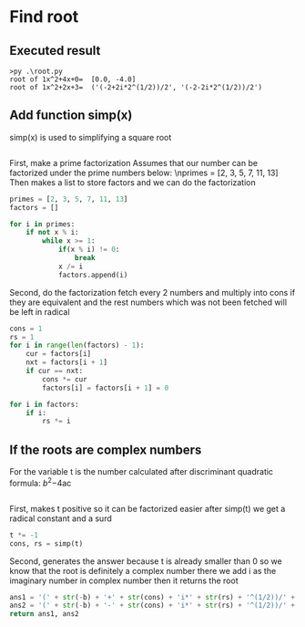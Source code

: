 # Find root

## Executed result
```
>py .\root.py 
root of 1x^2+4x+0=  [0.0, -4.0]
root of 1x^2+2x+3=  ('(-2+2i*2^(1/2))/2', '(-2-2i*2^(1/2))/2')
```
## Add function simp(x)
simp(x) is used to simplifying a square root
```
```

First,  make a prime factorization
Assumes that our number can be factorized under the prime numbers below:
\nprimes = [2, 3, 5, 7, 11, 13]
Then makes a list to store factors and we can do the factorization
```py
primes = [2, 3, 5, 7, 11, 13]
factors = []

for i in primes:
    if not x % i:
        while x >= 1:
            if(x % i) != 0:
                break
            x /= i
            factors.append(i)
```

Second, do the factorization
fetch every 2 numbers and multiply into cons if they are equivalent
and the rest numbers which was not been fetched will be left in radical
```py
cons = 1
rs = 1
for i in range(len(factors) - 1):
    cur = factors[i]
    nxt = factors[i + 1]
    if cur == nxt:
        cons *= cur
        factors[i] = factors[i + 1] = 0

for i in factors:
    if i:
        rs *= i
```

## If the roots are complex numbers
For the variable t is the number calculated after discriminant quadratic formula: $b^2$−4ac
```
```

First, makes t positive so it can be factorized easier
after simp(t) we get a radical constant and a surd
```py
t *= -1
cons, rs = simp(t)
```

Second, generates the answer
because t is already smaller than 0 so we know that the root is definitely a complex number
there we add i as the imaginary number in complex number
then it returns the root
```py
ans1 = '(' + str(-b) + '+' + str(cons) + 'i*' + str(rs) + '^(1/2))/' + str(2*a)
ans2 = '(' + str(-b) + '-' + str(cons) + 'i*' + str(rs) + '^(1/2))/' + str(2*a)
return ans1, ans2
```
